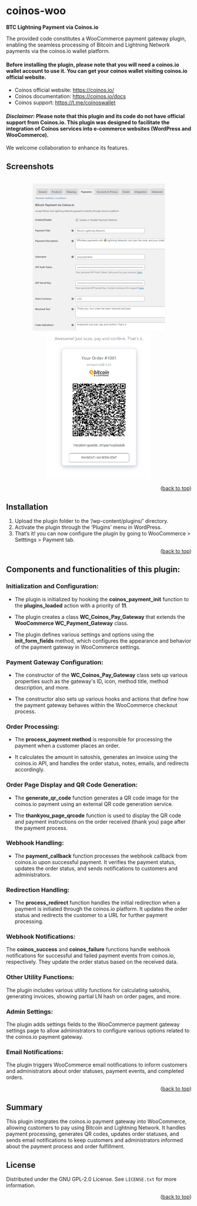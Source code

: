
# coinos-woo
**BTC Lightning Payment via Coinos.io**

The provided code constitutes a WooCommerce payment gateway plugin, enabling the seamless processing of Bitcoin and Lightning Network payments via the coinos.io wallet platform. 

#### Before installing the plugin, please note that you will need a coinos.io wallet account to use it. You can get your coinos wallet visiting coinos.io official website. ####

- Coinos official website: https://coinos.io/
- Coinos documentation: https://coinos.io/docs
- Coinos support: https://t.me/coinoswallet

#### *Disclaimer:* Please note that this plugin and its code do not have official support from Coinos.io. This plugin was designed to facilitate the integration of Coinos services into e-commerce websites (WordPress and WooCommerce). ####

We welcome collaboration to enhance its features.

## Screenshots

<!-- PROJECT EXAMPLE -->
<br />
<div align="center">
  <a href="https://github.com/reddatos/coinos-woo">
    <img src="example2.png" alt="Logo" width="auto" height="400">
  </a>
</div>
<div align="center">
  <a href="https://github.com/reddatos/coinos-woo">
    <img src="example.png" alt="Logo" width="auto" height="400">
  </a>
</div>

<p align="right">(<a href="#readme-top">back to top</a>)</p>

## Installation
1. Upload the plugin folder to the ‘/wp-content/plugins/’ directory.
2. Activate the plugin through the ‘Plugins’ menu in WordPress.
3. That’s it! you can now configure the plugin by going to WooCommerce > Setttings > Payment tab.

<p align="right">(<a href="#readme-top">back to top</a>)</p>

## Components and functionalities of this plugin:

### Initialization and Configuration:

- The plugin is initialized by hooking the **coinos_payment_init** function to the **plugins_loaded** action with a priority of **11**.

- The plugin creates a class **WC_Coinos_Pay_Gateway** that extends the **WooCommerce WC_Payment_Gateway** class.

- The plugin defines various settings and options using the **init_form_fields** method, which configures the appearance and behavior of the payment gateway in WooCommerce settings.

### Payment Gateway Configuration:

- The constructor of the **WC_Coinos_Pay_Gateway** class sets up various properties such as the gateway's ID, icon, method title, method description, and more.

- The constructor also sets up various hooks and actions that define how the payment gateway behaves within the WooCommerce checkout process.

### Order Processing:

- The **process_payment method** is responsible for processing the payment when a customer places an order.

- It calculates the amount in satoshis, generates an invoice using the coinos.io API, and handles the order status, notes, emails, and redirects accordingly.

### Order Page Display and QR Code Generation:

- The **generate_qr_code** function generates a QR code image for the coinos.io payment using an external QR code generation service.

- The **thankyou_page_qrcode** function is used to display the QR code and payment instructions on the order received (thank you) page after the payment process.

### Webhook Handling:

- The **payment_callback** function processes the webhook callback from coinos.io upon successful payment. It verifies the payment status, updates the order status, and sends notifications to customers and administrators.

### Redirection Handling:

- The **process_redirect** function handles the initial redirection when a payment is initiated through the coinos.io platform. It updates the order status and redirects the customer to a URL for further payment processing.

### Webhook Notifications:

The **coinos_success** and **coinos_failure** functions handle webhook notifications for successful and failed payment events from coinos.io, respectively. They update the order status based on the received data.

### Other Utility Functions:

The plugin includes various utility functions for calculating satoshis, generating invoices, showing partial LN hash on order pages, and more.

### Admin Settings:

The plugin adds settings fields to the WooCommerce payment gateway settings page to allow administrators to configure various options related to the coinos.io payment gateway.

### Email Notifications:

The plugin triggers WooCommerce email notifications to inform customers and administrators about order statuses, payment events, and completed orders.

<p align="right">(<a href="#readme-top">back to top</a>)</p>

## Summary

This plugin integrates the coinos.io payment gateway into WooCommerce, allowing customers to pay using Bitcoin and Lightning Network. It handles payment processing, generates QR codes, updates order statuses, and sends email notifications to keep customers and administrators informed about the payment process and order fulfillment.

<!-- LICENSE -->
## License

Distributed under the GNU GPL-2.0 License. See `LICENSE.txt` for more information.

<p align="right">(<a href="#readme-top">back to top</a>)</p>
